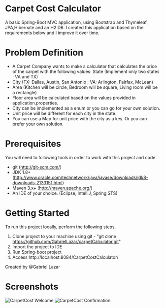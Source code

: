 # Carpet Cost Calculator

A basic Spring-Boot MVC application, using Bootstrap and Thymeleaf, JPA,Hibernate and an H2 DB.
I created this application based on the requirements below 
and I improve it over time.   

# Problem Definition
* A Carpet Company wants to make a calculator that calculates the price of the carpet with the following values:
State (Implement only two states : VA and TX)
* City (TX: Dallas, Austin, San Antonio ; VA: Arlington, Fairfax, McLean)
* Area (Kitchen will be circle, Bedroom will be square, Living room will be a rectangle)
* Floor area will be calculated based on the values provided in application.properties.
* City can be implemented as a enum or you can go for your own solution.
* Unit price will be different for each city in the state. 
* You can use a Map for unit price with the city as a key. Or you can prefer your own solution.

# Prerequisites
You will need to following tools in order to work with this project and code

* git (http://git-scm.com/)
* JDK 1.8+ (http://www.oracle.com/technetwork/java/javase/downloads/jdk8-downloads-2133151.html)
* Maven 3.x+ (http://maven.apache.org/)
* An IDE of your choice. (Eclipse, IntelliJ, Spring STS)

# Getting Started
To run this project locally, perform the following steps.
1. Clone project to your machine using git - "git clone https://github.com/GabrielLazar/carpetCalculator.git" 
2. Import the project to IDE
3. Run Spring-boot project
4. Access http://localhost:8084/CarpetCostCalculator/

Created by @Gabriel Lazar

# Screenshots
![CarpetCost Welcome](https://user-images.githubusercontent.com/72663607/111928098-b1e5b380-8a80-11eb-8fa4-b6a25770a142.PNG)
![CarpetCost Confirmation](https://user-images.githubusercontent.com/72663607/111928194-f3765e80-8a80-11eb-9a64-aca0e5f34075.PNG)

